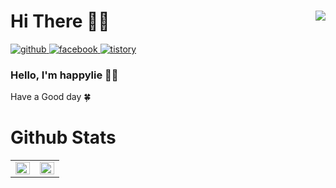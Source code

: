 <div>
  <h1>
    Hi There 👋🏻
    <img align="right" src="https://hits.seeyoufarm.com/api/count/incr/badge.svg?url=https%3A%2F%2Fgithub.com%2Fhappylie&count_bg=%232EB196&title_bg=%23555555&icon=github.svg&icon_color=%23E7E7E7&title=view&edge_flat=false"/>
  </h1>
</div>
<div>
  <a href="https://github.com/happylie" target="_blank">
    <img src=https://img.shields.io/badge/github-black?style=for-the-badge&logo=github&logoColor=white alt=github />
  </a>
  <a href="https://www.facebook.com/happylie.blog" target="_blank">
    <img src=https://img.shields.io/badge/facebook-blue?style=for-the-badge&logo=facebook&logoColor=white alt=facebook />
  </a>
  <a href="https://happylie.tistory.com/" target="_blank">
    <img src=https://img.shields.io/badge/tistory-orange?style=for-the-badge&logo=tistory&logoColor=white alt=tistory />
  </a>
</div>

### Hello, I'm happylie 🌵🌵

Have a Good day 🍀

# Github Stats
<table>
  <tr>
    <td valign="top" width="50%">
      <img src="https://github-readme-stats.vercel.app/api?username=happylie&show_icons=true&count_private=true&hide_border=true&theme=dracula" align="left" style="width: 100%" />
    </td>
    <td valign="top" width="50%">
      <img src="https://github-readme-stats.vercel.app/api/top-langs/?username=happylie&hide_border=true&layout=compact&theme=dracula" align="left" style="width: 100%" />
    </td>
  </tr>
</table>  
<br/>  
